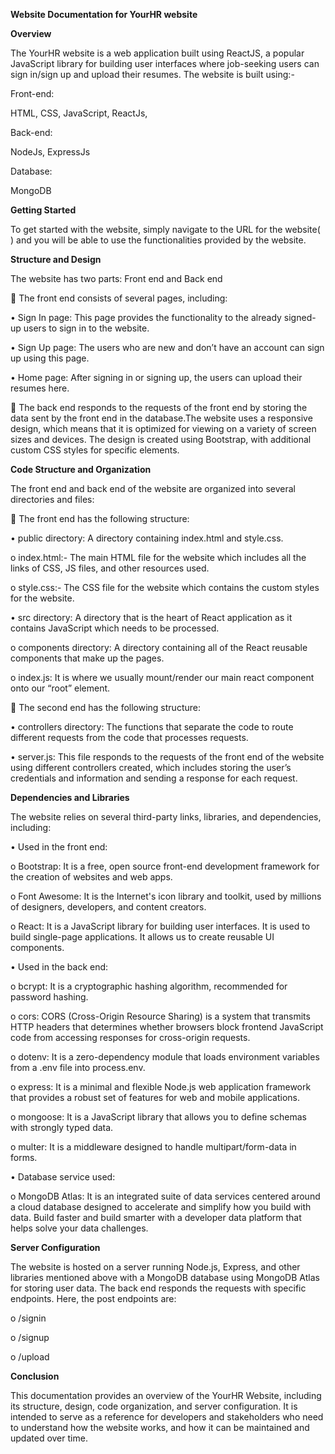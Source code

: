 **Website Documentation for YourHR website**


**Overview**

The YourHR website is a web application built using ReactJS, a popular JavaScript library for building user interfaces where job-seeking users can sign in/sign up and upload their resumes. The website is built using:-

Front-end:

HTML, CSS, JavaScript, ReactJs, 

Back-end:

NodeJs, ExpressJs

Database:

MongoDB


**Getting Started**

To get started with the website, simply navigate to the URL for the website(   ) and you will be able to use the functionalities provided by the website.

**Structure and Design**

The website has two parts: Front end and Back end

	The front end consists of several pages, including:

•	Sign In page: This page provides the functionality to the already signed-up users to sign in to the website.

•	Sign Up page: The users who are new and don’t have an account can sign up using this page.

•	Home page: After signing in or signing up, the users can upload their resumes here.

	The back end responds to the requests of the front end by storing the data sent by the front end in the database.The website uses a responsive design, which means that it is optimized for viewing on a variety of screen sizes and devices. The design is created using Bootstrap, with additional custom CSS styles for specific elements.

**Code Structure and Organization**

The front end and back end of the website are organized into several directories and files:

	The front end has the following structure:
 
•	public directory: A directory containing index.html and style.css.

o	index.html:- The main HTML file for the website which includes all the links of CSS, JS files, and other resources used.

o	style.css:- The CSS file for the website which contains the custom styles for the website.

•	src directory: A directory that is the heart of React application as it contains JavaScript which needs to be processed.

o	components directory: A directory containing all of the React reusable components that make up the pages.

o	index.js: It is where we usually mount/render our main react component onto our “root” element.

	The second end has the following structure:

•	controllers directory: The functions that separate the code to route different requests from the code that processes requests.

•	server.js: This file responds to the requests of the front end of the website using different controllers created, which includes storing the user’s credentials and information and sending a response for each request.

**Dependencies and Libraries**

The website relies on several third-party links, libraries, and dependencies, including:

•	Used in the front end:

  o	Bootstrap: It is a free, open source front-end development framework for the creation of websites and web apps.

  o	Font Awesome: It is the Internet's icon library and toolkit, used by millions of designers, developers, and content creators.

  o	React: It is a JavaScript library for building user interfaces. It is used to build single-page applications. It allows us to create reusable UI components.


•	Used in the back end:

o	bcrypt: It is a cryptographic hashing algorithm, recommended for password hashing.

o	cors: CORS (Cross-Origin Resource Sharing) is a system that transmits HTTP headers that determines whether browsers block frontend JavaScript code from accessing responses for cross-origin requests.

o	dotenv: It is a zero-dependency module that loads environment variables from a .env file into process.env.

o	express: It is a minimal and flexible Node.js web application framework that provides a robust set of features for web and mobile applications.

o	mongoose: It is a JavaScript library that allows you to define schemas with strongly typed data.

o	multer: It is a middleware designed to handle multipart/form-data in forms.


•	Database service used:

o	MongoDB Atlas: It is an integrated suite of data services centered around a cloud database designed to accelerate and simplify how you build with data. Build faster and build smarter with a developer data platform that helps solve your data challenges. 


**Server Configuration**

The website is hosted on a server running Node.js, Express, and other libraries mentioned above with a MongoDB database using MongoDB Atlas for storing user data. The back end responds the requests with specific endpoints. Here, the post endpoints are:

o	/signin

o	/signup

o	/upload


**Conclusion**

This documentation provides an overview of the YourHR Website, including its structure, design, code organization, and server configuration. It is intended to serve as a reference for developers and stakeholders who need to understand how the website works, and how it can be maintained and updated over time.

